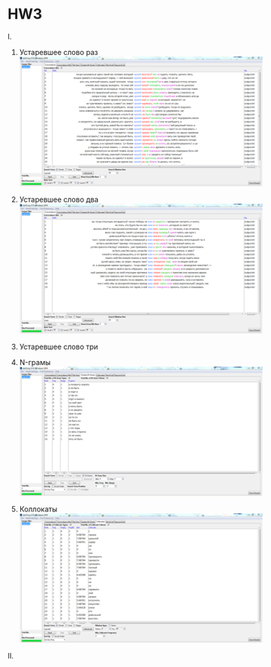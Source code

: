 # HW3

I.

1) Устаревшее слово раз
![](устаревшеесловораз.PNG)

2) Устаревшее слово два
![](устаревшеесловодва.PNG)

3) Устаревшее слово три


4) N-грамы
![](n-грамы.PNG)

5) Коллокаты
![](коллокаты.PNG)

II. 
